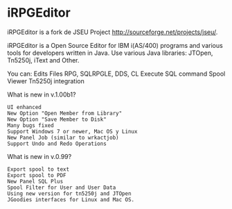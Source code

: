 # iRPGEditor
iRPGEditor is a fork de JSEU Project http://sourceforge.net/projects/jseu/.

iRPGEditor is a Open Source Editor for IBM i(AS/400) programs and various tools for developers written in Java.
Use various Java libraries: JTOpen, Tn5250j, iText and Other.

You can:
	Edits Files RPG, SQLRPGLE, DDS, CL 
    Execute SQL command
    Spool Viewer
    Tn5250j integration

What is new in v.1.00b1?

    UI enhanced
    New Option "Open Member from Library"
    New Option "Save Member to Disk"
    Many bugs fixed
    Support Windows 7 or newer, Mac OS y Linux
    New Panel Job (similar to wrkactjob)
	Support Undo and Redo Operations

What is new in v.0.99?

    Export spool to text
    Export spool to PDF
    New Panel SQL Plus
    Spool Filter for User and User Data
    Using new version for tn5250j and JTOpen
    JGoodies interfaces for Linux and Mac OS.

